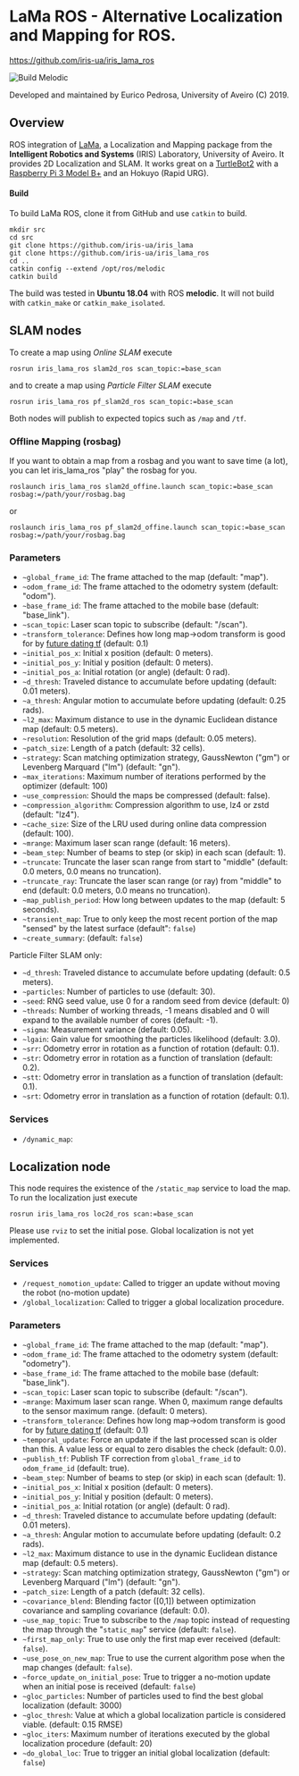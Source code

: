 LaMa ROS - Alternative Localization and Mapping for ROS.
========================================================
https://github.com/iris-ua/iris_lama_ros

![Build Melodic](https://github.com/iris-ua/iris_lama_ros/workflows/Build%20Melodic/badge.svg)

Developed and maintained by Eurico Pedrosa, University of Aveiro (C) 2019.

Overview
--------

ROS integration of [LaMa]( https://github.com/iris-ua/iris_lama), a Localization and Mapping package from the **Intelligent Robotics and Systems** (IRIS) Laboratory, University of Aveiro. It provides 2D Localization and SLAM. It works great on a [TurtleBot2](https://www.turtlebot.com/turtlebot2/) with a [Raspberry Pi 3 Model B+](https://www.raspberrypi.org/products/raspberry-pi-3-model-b-plus/) and an Hokuyo (Rapid URG).

#### Build

To build LaMa ROS, clone it from GitHub and use `catkin` to build.
```
mkdir src
cd src
git clone https://github.com/iris-ua/iris_lama
git clone https://github.com/iris-ua/iris_lama_ros
cd ..
catkin config --extend /opt/ros/melodic
catkin build
```
The build was tested in **Ubuntu 18.04** with ROS **melodic**. It will not build with `catkin_make` or `catkin_make_isolated`.

## SLAM nodes

To create a map using *Online SLAM* execute
```
rosrun iris_lama_ros slam2d_ros scan_topic:=base_scan
```
and to create a map using *Particle Filter SLAM* execute
```
rosrun iris_lama_ros pf_slam2d_ros scan_topic:=base_scan
```

Both nodes will publish to expected topics such as `/map` and `/tf`.

### Offline Mapping (rosbag)

If you want to obtain a map from a rosbag and you want to save time (a lot),
you can let iris_lama_ros "play" the rosbag for you.

```
roslaunch iris_lama_ros slam2d_offine.launch scan_topic:=base_scan rosbag:=/path/your/rosbag.bag
```
or
```
roslaunch iris_lama_ros pf_slam2d_offine.launch scan_topic:=base_scan rosbag:=/path/your/rosbag.bag
```

### Parameters

* `~global_frame_id`: The frame attached to the map (default: "map").
* `~odom_frame_id`: The frame attached to the odometry system (default: "odom").
* `~base_frame_id`: The frame attached to the mobile base (default: "base_link").
* `~scan_topic`: Laser scan topic to subscribe (default: "/scan").
* `~transform_tolerance`: Defines how long map->odom transform is good for by [future dating tf](https://answers.ros.org/question/218864/why-does-amcl-post-date-tf-transform_tolerance/) (default: 0.1)
* `~initial_pos_x`: Initial x position (default: 0 meters).
* `~initial_pos_y`: Initial y position (default: 0 meters).
* `~initial_pos_a`: Initial rotation (or angle) (default: 0 rad).
* `~d_thresh`: Traveled distance to accumulate before updating (default: 0.01 meters).
* `~a_thresh`: Angular motion to accumulate before updating (default: 0.25 rads).
* `~l2_max`: Maximum distance to use in the dynamic Euclidean distance map (default: 0.5 meters).
* `~resolution`: Resolution of the grid maps (default: 0.05 meters).
* `~patch_size`: Length of a patch (default: 32 cells).
* `~strategy`: Scan matching optimization strategy, GaussNewton ("gm") or Levenberg Marquard ("lm") (default: "gn").
* `~max_iterations`: Maximum number of iterations performed by the optimizer (default: 100)
* `~use_compression`: Should the maps be compressed (default: false).
* `~compression_algorithm`: Compression algorithm to use, lz4 or zstd (default: "lz4").
* `~cache_size`: Size of the LRU used during online data compression (default: 100).
* `~mrange`: Maximum laser scan range (default: 16 meters).
* `~beam_step`: Number of beams to step (or skip) in each scan (default: 1).
* `~truncate`: Truncate the laser scan range from start to "middle" (default: 0.0 meters, 0.0 means no truncation).
* `~truncate_ray`: Truncate the laser scan range (or ray) from "middle" to end (default: 0.0 meters, 0.0 means no truncation).
* `~map_publish_period`: How long between updates to the map (default: 5 seconds).
* `~transient_map`: True to only keep the most recent portion of the map "sensed" by the latest surface (default": `false`)
* `~create_summary`: (default: `false`)

Particle Filter SLAM only:
* `~d_thresh`: Traveled distance to accumulate before updating (default: 0.5 meters).
* `~particles`: Number of particles to use (default: 30).
* `~seed`: RNG seed value, use 0 for a random seed from device (default: 0)
* `~threads`: Number of working threads, -1 means disabled and 0 will expand to the available number of cores (default: -1).
* `~sigma`: Measurement variance (default: 0.05).
* `~lgain`: Gain value for smoothing the particles likelihood (default: 3.0).
* `~srr`: Odometry error in rotation as a function of rotation (default: 0.1).
* `~str`: Odometry error in rotation as a function of translation (default: 0.2).
* `~stt`: Odometry error in translation as a function of translation (default: 0.1).
* `~srt`: Odometry error in translation as a function of rotation (default: 0.1).

### Services

* `/dynamic_map`: 

## Localization node

This node requires the existence of the `/static_map` service to load the map.
To run the localization just execute
```
rosrun iris_lama_ros loc2d_ros scan:=base_scan
```
Please use `rviz` to set the initial pose. Global localization is not yet implemented.

### Services

* `/request_nomotion_update`: Called to trigger an update without moving the robot (no-motion update)
* `/global_localization`: Called to trigger a global localization procedure.

### Parameters

* `~global_frame_id`: The frame attached to the map (default: "map").
* `~odom_frame_id`: The frame attached to the odometry system (default: "odometry").
* `~base_frame_id`: The frame attached to the mobile base (default: "base_link").
* `~scan_topic`: Laser scan topic to subscribe (default: "/scan").
* `~mrange`: Maximum laser scan range. When 0, maximum range defaults to the sensor maximum range. (default: 0 meters).
* `~transform_tolerance`: Defines how long map->odom transform is good for by [future dating tf](https://answers.ros.org/question/218864/why-does-amcl-post-date-tf-transform_tolerance/) (default: 0.1)
* `~temporal_update`: Force an update if the last processed scan is older than this. A value less or equal to zero disables the check (default: 0.0).
* `~publish_tf`: Publish TF correction from `global_frame_id` to `odom_frame_id` (default: true).
* `~beam_step`: Number of beams to step (or skip) in each scan (default: 1).
* `~initial_pos_x`: Initial x position (default: 0 meters).
* `~initial_pos_y`: Initial y position (default: 0 meters).
* `~initial_pos_a`: Initial rotation (or angle) (default: 0 rad).
* `~d_thresh`: Traveled distance to accumulate before updating (default: 0.01 meters).
* `~a_thresh`: Angular motion to accumulate before updating (default: 0.2 rads).
* `~l2_max`: Maximum distance to use in the dynamic Euclidean distance map (default: 0.5 meters).
* `~strategy`: Scan matching optimization strategy, GaussNewton ("gm") or Levenberg Marquard ("lm") (default: "gn").
* `~patch_size`: Length of a patch (default: 32 cells).
* `~covariance_blend`: Blending factor ([0,1]) between optimization covariance and sampling covariance (default: 0.0).
* `~use_map_topic`: True to subscribe to the `/map` topic instead of requesting the map through the "`static_map`" service (default: `false`).
* `~first_map_only`: True to use only the first map ever received (default: `false`).
* `~use_pose_on_new_map`: True to use the current algorithm pose when the map changes (default: `false`).
* `~force_update_on_initial_pose`: True to trigger a no-motion update when an initial pose is received (default: `false`)
* `~gloc_particles`: Number of particles used to find the best global localization (default: 3000)
* `~gloc_thresh`: Value at which a global localization particle is considered viable. (default: 0.15 RMSE)
* `~gloc_iters`: Maximum number of iterations executed by the global localization procedure (default: 20)
* `~do_global_loc`: True to trigger an initial global localization (default: `false`)


